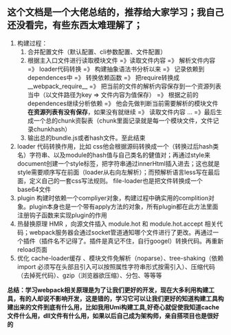 ## 这个文档是一个大佬总结的，推荐给大家学习；我自己还没看完，有些东西太难理解了；
1. 构建过程： 
   1. 合并配置文件（默认配置、cli参数配置、文件配置）
   2. 根据主入口文件进行读取模块文件 =》读取文件内容 =》 解析文件内容 =》 loader代码转换 =》 构建抽象语法书分析以来 =》 记录依赖到dependences中 =》 转换依赖函数 =》 把require转换成__webpack_require__ =》 把当前的文件的解析内容保存到一个资源列表当中（以文件路径为key => 文件内容为值保存） =》 根据之前的dependences继续分析依赖 =》 他会先做判断当前需要解析的模块文件**在资源列表有没有保存**，如果没有就继续 =》 读取文件内容 ... =》最后生成一个总的chunk资裂表（chunk里面记录就是每一个模块文件，文件记录chunkhash）
   3. 输出总的bundle.js或者hash文件。至此结束
2. loader  代码转换作用，比如 css他会根据源码转换成一个（转换过后hash类名）字符串、以及module的hash值与自己类名的健值对；再通过style来document创建一个style标签，把字符串通过innerHtml插入进去；这也就是style需要顺序写在前面（loader从右向左解析）；而预解析语言less写在最后面，定义自己的一套css写法规则。 file-loader也是把文件转换成一个base64文件
3. plugin  构建时依赖一个compliyer对象，构建过程中确实用的complition对象。plugin本身也是一个带有apply方法的对象，所有plugin都在此方法里面注册钩子函数来实现plugin的作用
4. 热替换原理  HMR ，向源文件插入 module.hot 和 module.hot.accept 相关代码；webpack服务器会通过socket管道通知哪个文件进行了更改。再通过一个插件（插件名不记得了。插件是真记不住，自行googel）转换代码。再重新reload页面
5. 优化  cache-loader缓存 、模块文件免解析（noparse）、tree-shaking（依赖import 必须写在头部且引入可以按照属性字符串形式按需引入）、压缩代码（去掉死代码）、gzip（浏览器欲压缩）、分包、等等等

**总结：学习webpack相关原理是为了让我们更好的开发，现在大多利用构建工具，有的人却说不影响开发，这是错的，学习它可以让我们更好的知道构建工具构建出来的文件到底有什么用，比如我用Umi构建工具,好奇心就促使我知道cache文件什么用，dll文件有什么用，如果以后自己成为架构师，亲自搭项目也是很好的**
   